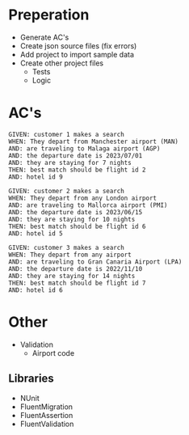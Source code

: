 # Preperation

- Generate AC's
- Create json source files (fix errors)
- Add project to import sample data
- Create other project files
  - Tests
  - Logic

# AC's
```
GIVEN: customer 1 makes a search
WHEN: They depart from Manchester airport (MAN)
AND: are traveling to Malaga airport (AGP)
AND: the departure date is 2023/07/01
AND: they are staying for 7 nights
THEN: best match should be flight id 2
AND: hotel id 9

GIVEN: customer 2 makes a search
WHEN: They depart from any London airport
AND: are traveling to Mallorca airport (PMI)
AND: the departure date is 2023/06/15
AND: they are staying for 10 nights
THEN: best match should be flight id 6
AND: hotel id 5

GIVEN: customer 3 makes a search
WHEN: They depart from any airport
AND: are traveling to Gran Canaria Airport (LPA)
AND: the departure date is 2022/11/10
AND: they are staying for 14 nights
THEN: best match should be flight id 7
AND: hotel id 6
```

# Other

- Validation
  - Airport code

## Libraries

- NUnit
- FluentMigration
- FluentAssertion
- FluentValidation


